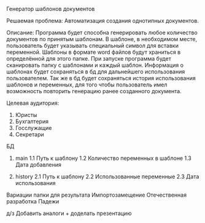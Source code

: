 Генератор шаблонов документов


Решаемая проблема:
Автоматизация создания однотипных документов.


Описание:
Программа будет способна генерировать любое количество документов по принятым шаблонам.
В шаблоне, в необходимом месте, пользователь будет указывать специальный символ для вставки переменной.
Шаблоны в формате word файлов будут храниться в определённой для этого папке.
При запуске программа будет сканировать папку с шаблонами и каждый шаблон.
Информация о шаблонах будет сохраняться в бд для дальнейшего использования пользователем.
Так же в бд будет сохраняться история использования шаблонов и переменных, для того чтобы пользователь имел
возможность повторить генерацию ранее созданного документа.


Целевая аудитория:
1. Юристы
2. Бухгалтерия
3. Госслужащие
4. Секретари


БД
1. main
1.1 Путь к шаблону
1.2 Количество переменных в шаблоне
1.3 Дата добавления

2. history
2.1 Путь к шаблону
2.2 Использованные переменные
2.3 Дата использования


Вариации папки для результата
Импортозамещение
Отечественная разработка
Падежи

д/з
Добавить аналоги
+
доделать презентацию 